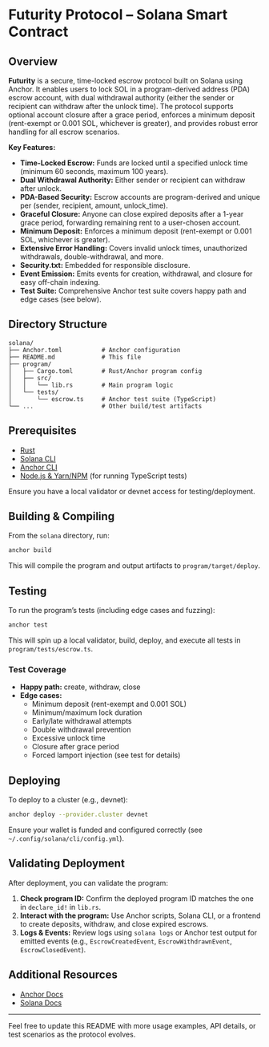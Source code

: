 # Futurity Protocol – Solana Smart Contract

## Overview

**Futurity** is a secure, time-locked escrow protocol built on Solana using Anchor. It enables users to lock SOL in a program-derived address (PDA) escrow account, with dual withdrawal authority (either the sender or recipient can withdraw after the unlock time). The protocol supports optional account closure after a grace period, enforces a minimum deposit (rent-exempt or 0.001 SOL, whichever is greater), and provides robust error handling for all escrow scenarios.

**Key Features:**
- **Time-Locked Escrow:** Funds are locked until a specified unlock time (minimum 60 seconds, maximum 100 years).
- **Dual Withdrawal Authority:** Either sender or recipient can withdraw after unlock.
- **PDA-Based Security:** Escrow accounts are program-derived and unique per (sender, recipient, amount, unlock_time).
- **Graceful Closure:** Anyone can close expired deposits after a 1-year grace period, forwarding remaining rent to a user-chosen account.
- **Minimum Deposit:** Enforces a minimum deposit (rent-exempt or 0.001 SOL, whichever is greater).
- **Extensive Error Handling:** Covers invalid unlock times, unauthorized withdrawals, double-withdrawal, and more.
- **Security.txt:** Embedded for responsible disclosure.
- **Event Emission:** Emits events for creation, withdrawal, and closure for easy off-chain indexing.
- **Test Suite:** Comprehensive Anchor test suite covers happy path and edge cases (see below).

## Directory Structure

```
solana/
├── Anchor.toml           # Anchor configuration
├── README.md             # This file
├── program/
│   ├── Cargo.toml        # Rust/Anchor program config
│   ├── src/
│   │   └── lib.rs        # Main program logic
│   └── tests/
│       └── escrow.ts     # Anchor test suite (TypeScript)
└── ...                   # Other build/test artifacts
```

## Prerequisites

- [Rust](https://www.rust-lang.org/tools/install)
- [Solana CLI](https://docs.solana.com/cli/install-solana-cli-tools)
- [Anchor CLI](https://book.anchor-lang.com/chapter_1/installation.html)
- [Node.js & Yarn/NPM](https://nodejs.org/) (for running TypeScript tests)

Ensure you have a local validator or devnet access for testing/deployment.

## Building & Compiling

From the `solana` directory, run:

```bash
anchor build
```

This will compile the program and output artifacts to `program/target/deploy`.

## Testing

To run the program’s tests (including edge cases and fuzzing):

```bash
anchor test
```

This will spin up a local validator, build, deploy, and execute all tests in `program/tests/escrow.ts`.

### Test Coverage
- **Happy path:** create, withdraw, close
- **Edge cases:**
  - Minimum deposit (rent-exempt and 0.001 SOL)
  - Minimum/maximum lock duration
  - Early/late withdrawal attempts
  - Double withdrawal prevention
  - Excessive unlock time
  - Closure after grace period
  - Forced lamport injection (see test for details)

## Deploying

To deploy to a cluster (e.g., devnet):

```bash
anchor deploy --provider.cluster devnet
```

Ensure your wallet is funded and configured correctly (see `~/.config/solana/cli/config.yml`).

## Validating Deployment

After deployment, you can validate the program:

1. **Check program ID:** Confirm the deployed program ID matches the one in `declare_id!` in `lib.rs`.
2. **Interact with the program:** Use Anchor scripts, Solana CLI, or a frontend to create deposits, withdraw, and close expired escrows.
3. **Logs & Events:** Review logs using `solana logs` or Anchor test output for emitted events (e.g., `EscrowCreatedEvent`, `EscrowWithdrawnEvent`, `EscrowClosedEvent`).

## Additional Resources

- [Anchor Docs](https://book.anchor-lang.com/)
- [Solana Docs](https://docs.solana.com/)

---

Feel free to update this README with more usage examples, API details, or test scenarios as the protocol evolves.
